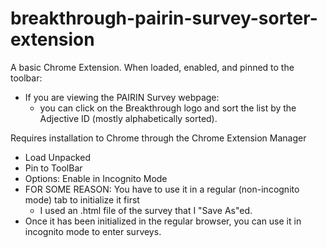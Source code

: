 # breakthrough-pairin-survey-sorter-extension


A basic Chrome Extension.
When loaded, enabled, and pinned to the toolbar:
  - If you are viewing the PAIRIN Survey webpage:
    - you can click on the Breakthrough logo and sort the list by the Adjective ID (mostly alphabetically sorted).

Requires installation to Chrome through the Chrome Extension Manager
- Load Unpacked
- Pin to ToolBar
- Options: Enable in Incognito Mode
- FOR SOME REASON: You have to use it in a regular (non-incognito mode) tab to initialize it first
  - I used an .html file of the survey that I "Save As"ed.
- Once it has been initialized in the regular browser, you can use it in incognito mode to enter surveys.
